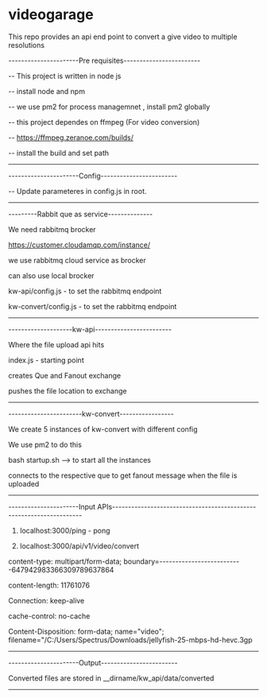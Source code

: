 # videogarage

This repo provides an api end point to convert a give video to multiple resolutions

  

----------------------Pre requisites------------------------

-- This project is written in node js

-- install node and npm

-- we use pm2 for process managemnet , install pm2 globally

-- this project dependes on ffmpeg (For video conversion)

-- https://ffmpeg.zeranoe.com/builds/

-- install the build and set path

-------------------------------------------------------------


----------------------Config------------------------

-- Update parameteres in config.js in root.

-------------------------------------------------------------
  
  

---------Rabbit que as service--------------

We need rabbitmq brocker

  

https://customer.cloudamqp.com/instance/

we use rabbitmq cloud service as brocker 

can also use local brocker

kw-api/config.js - to set the rabbitmq endpoint

kw-convert/config.js - to set the rabbitmq endpoint

--------------------------------------------

  
  

--------------------kw-api------------------------

Where the file upload api hits 

index.js - starting point

creates Que and Fanout exchange

pushes the file location to exchange

--------------------------------------------------

  

-----------------------kw-convert-----------------

We create 5 instances of kw-convert with different config

We use pm2 to do this

bash startup.sh  --&gt; to start all the instances

connects to the respective que to get fanout message when the file is uploaded

----------------------------------------------------

  

----------------------Input APIs--------------------------------------------------------------------

1) localhost:3000/ping  - pong

  

2) localhost:3000/api/v1/video/convert

  

content-type: multipart/form-data; boundary=--------------------------647942983366309789637864

content-length: 11761076

Connection: keep-alive

cache-control: no-cache

Content-Disposition: form-data; name="video"; filename="/C:/Users/Spectrus/Downloads/jellyfish-25-mbps-hd-hevc.3gp

------------------------------------------------------------------------------------------------------

  

----------------------Output------------------------

Converted files are stored in __dirname/kw_api/data/converted

----------------------------------------------------
